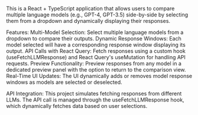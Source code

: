 
This is a React + TypeScript application that allows users to compare multiple language models (e.g., GPT-4, GPT-3.5) side-by-side by selecting them from a dropdown and dynamically displaying their responses.

Features:
Multi-Model Selection: Select multiple language models from a dropdown to compare their outputs.
Dynamic Response Windows: Each model selected will have a corresponding response window displaying its output.
API Calls with React Query: Fetch responses using a custom hook (useFetchLLMResponse) and React Query's useMutation for handling API requests.
Preview Functionality: Preview responses from any model in a dedicated preview panel with the option to return to the comparison view.
Real-Time UI Updates: The UI dynamically adds or removes model response windows as models are selected or deselected.

API Integration:
This project simulates fetching responses from different LLMs. The API call is managed through the useFetchLLMResponse hook, which dynamically fetches data based on user selections.
